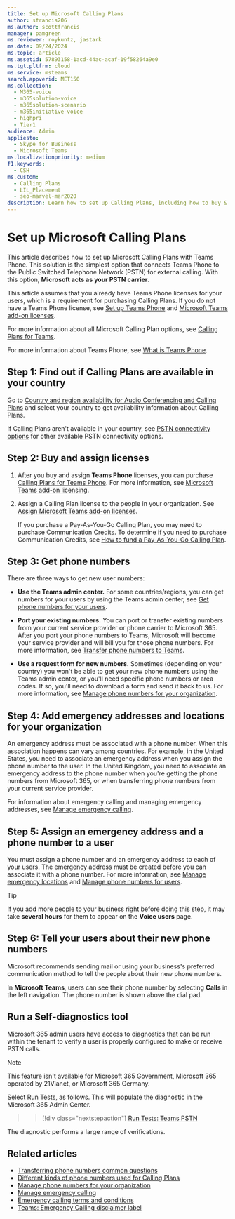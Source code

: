 ```yaml
---
title: Set up Microsoft Calling Plans
author: sfrancis206
ms.author: scottfrancis
manager: pamgreen
ms.reviewer: roykuntz, jastark
ms.date: 09/24/2024
ms.topic: article
ms.assetid: 57893158-1acd-44ac-acaf-19f58264a9e0
ms.tgt.pltfrm: cloud
ms.service: msteams
search.appverid: MET150
ms.collection: 
  - M365-voice
  - m365solution-voice
  - m365solution-scenario
  - m365initiative-voice
  - highpri
  - Tier1
audience: Admin
appliesto: 
  - Skype for Business
  - Microsoft Teams
ms.localizationpriority: medium
f1.keywords: 
  - CSH
ms.custom: 
  - Calling Plans
  - LIL_Placement
  - seo-marvel-mar2020
description: Learn how to set up Calling Plans, including how to buy & assign licenses, get phone numbers, and add emergency addresses & locations.
---
```

# Set up Microsoft Calling Plans

This article describes how to set up Microsoft Calling Plans with Teams Phone. This solution is the simplest option that connects Teams Phone to the Public Switched Telephone Network (PSTN) for external calling. With this option, **Microsoft acts as your PSTN carrier**.

This article assumes that you already have Teams Phone licenses for your users, which is a requirement for purchasing Calling Plans. If you do not have a Teams Phone license, see [Set up Teams Phone](setting-up-your-phone-system.md) and [Microsoft Teams add-on licenses](./teams-add-on-licensing/microsoft-teams-add-on-licensing.md).

For more information about all Microsoft Calling Plan options, see [Calling Plans for Teams](calling-plans-for-office-365.md).

For more information about Teams Phone, see [What is Teams Phone](what-is-phone-system-in-office-365.md).

## Step 1: Find out if Calling Plans are available in your country

Go to [Country and region availability for Audio Conferencing and Calling Plans](country-and-region-availability-for-audio-conferencing-and-calling-plans/country-and-region-availability-for-audio-conferencing-and-calling-plans.md) and select your country to get availability information about Calling Plans.

If Calling Plans aren't available in your country, see [PSTN connectivity options](pstn-connectivity.md) for other available PSTN connectivity options.
  
## Step 2: Buy and assign licenses

1. After you buy and assign **Teams Phone** licenses, you can purchase [Calling Plans for Teams Phone](calling-plans-for-office-365.md). For more information, see [Microsoft Teams add-on licensing](./teams-add-on-licensing/microsoft-teams-add-on-licensing.md).
  
2. Assign a Calling Plan license to the people in your organization. See [Assign Microsoft Teams add-on licenses](./teams-add-on-licensing/assign-teams-add-on-licenses.md).

   If you purchase a Pay-As-You-Go Calling Plan, you may need to purchase Communication Credits. To determine if you need to purchase Communication Credits, see [How to fund a Pay-As-You-Go Calling Plan](calling-plans-for-office-365.md#how-to-fund-a-pay-as-you-go-calling-plan).

## Step 3: Get phone numbers

There are three ways to get new user numbers:

- **Use the Teams admin center.** For some countries/regions, you can get numbers for your users by using the Teams admin center, see [Get phone numbers for your users](getting-phone-numbers-for-your-users.md).

- **Port your existing numbers.** You can port or transfer existing numbers from your current service provider or phone carrier to Microsoft 365. After you port your phone numbers to Teams, Microsoft will become your service provider and will bill you for those phone numbers. For more information, see [Transfer phone numbers to Teams](phone-number-calling-plans/transfer-phone-numbers-to-teams.md).
  
- **Use a request form for new numbers.** Sometimes (depending on your country) you won't be able to get your new phone numbers using the Teams admin center, or you'll need specific phone numbers or area codes. If so, you'll need to download a form and send it back to us. For more information, see [Manage phone numbers for your organization](manage-phone-numbers-for-your-organization/manage-phone-numbers-for-your-organization.md).


## Step 4: Add emergency addresses and locations for your organization
<a name="bkmk_add_addresses"> </a>

An emergency address must be associated with a phone number. When this association happens can vary among countries. For example, in the United States, you need to associate an emergency address when you assign the phone number to the user. In the United Kingdom, you need to associate an emergency address to the phone number when you're getting the phone numbers from Microsoft 365, or when transferring phone numbers from your current service provider.

For information about emergency calling and managing emergency addresses, see [Manage emergency calling](what-are-emergency-locations-addresses-and-call-routing.md).

## Step 5: Assign an emergency address and a phone number to a user
<a name="bkmk_add_addresses"> </a>

You must assign a phone number and an emergency address to each of your users. The emergency address must be created before you can associate it with a phone number. For more information, see [Manage emergency locations](assign-change-emergency-location-user.md) and [Manage phone numbers for users](assign-change-or-remove-a-phone-number-for-a-user.md).

> [!TIP]
> If you add more people to your business right before doing this step, it may take **several hours** for them to appear on the **Voice users** page.

## Step 6: Tell your users about their new phone numbers

Microsoft recommends sending mail or using your business's preferred communication method to tell the people about their new phone numbers.

In **Microsoft Teams**, users can see their phone number by selecting **Calls** in the left navigation. The phone number is shown above the dial pad.

## Run a Self-diagnostics tool

Microsoft 365 admin users have access to diagnostics that can be run within the tenant to verify a user is properly configured to make or receive PSTN calls.

> [!NOTE]
>This feature isn't available for Microsoft 365 Government, Microsoft 365 operated by 21Vianet, or Microsoft 365 Germany.

Select Run Tests, as follows. This will populate the diagnostic in the Microsoft 365 Admin Center.
>> [!div class="nextstepaction"]
>> [Run Tests: Teams PSTN](https://aka.ms/TeamsPSTNDiag)

The diagnostic performs a large range of verifications.
  
## Related articles

- [Transferring phone numbers common questions](./phone-number-calling-plans/port-order-overview.md)
- [Different kinds of phone numbers used for Calling Plans](different-kinds-of-phone-numbers-used-for-calling-plans.md)
- [Manage phone numbers for your organization](manage-phone-numbers-for-your-organization/manage-phone-numbers-for-your-organization.md)
- [Manage emergency calling](what-are-emergency-locations-addresses-and-call-routing.md)
- [Emergency calling terms and conditions](emergency-calling-terms-and-conditions.md)
- [Teams: Emergency Calling disclaimer label](https://download.microsoft.com/download/9/9/0/990e24c1-eb49-4b52-9306-dbd4c864ed91/emergency-calling-label-(en-us)-(v.1.0).zip)
